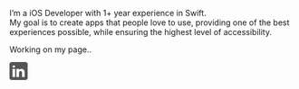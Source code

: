 
I’m a iOS Developer with 1+ year experience in Swift.<br>
My goal is to create apps that people love to use, providing one of the best experiences possible, while ensuring the highest level of accessibility.




Working on my page..




<a href="https://www.linkedin.com/in/makutsu/"><img src="images/linkedin.png" width="32"/></a>
&nbsp;
<!--<a href=""><img src="images/appstore.png" width="34"/></a>
[<img src="" width="720">](#bottom)

<!--
**amtkdev/amtkdev** is a ✨ _special_ ✨ repository because its `README.md` (this file) appears on your GitHub profile.

Here are some ideas to get you started:

- 🔭 I’m currently working on ...
- 🌱 I’m currently learning ...
- 👯 I’m looking to collaborate on ...
- 🤔 I’m looking for help with ...
- 💬 Ask me about ...
- 📫 How to reach me: ...
- 😄 Pronouns: ...
- ⚡ Fun fact: ...
-->
